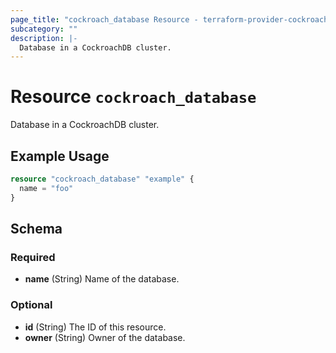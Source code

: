 ```yaml
---
page_title: "cockroach_database Resource - terraform-provider-cockroach"
subcategory: ""
description: |-
  Database in a CockroachDB cluster.
---
```


# Resource `cockroach_database`

Database in a CockroachDB cluster.

## Example Usage

```terraform
resource "cockroach_database" "example" {
  name = "foo"
}
```

## Schema

### Required

- **name** (String) Name of the database.

### Optional

- **id** (String) The ID of this resource.
- **owner** (String) Owner of the database.


